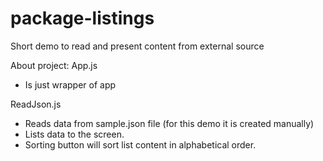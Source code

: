 # package-listings
Short demo to read and present content from external source

About project:
App.js
- Is just wrapper of app

ReadJson.js
- Reads data from sample.json file (for this demo it is created manually)
- Lists data to the screen.
- Sorting button will sort list content in alphabetical order.
